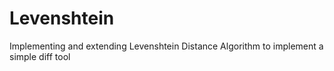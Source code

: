 # Levenshtein
Implementing and extending Levenshtein Distance Algorithm to implement a simple diff tool 

